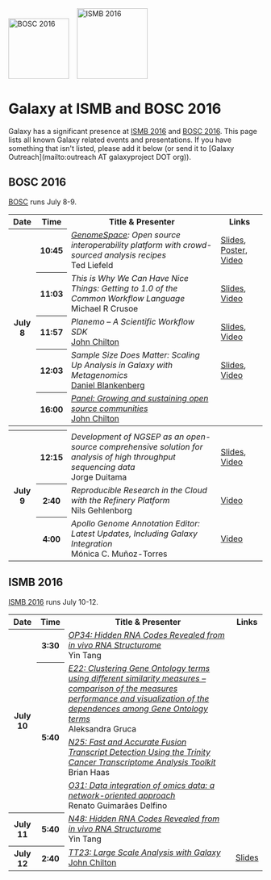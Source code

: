 <div class='center'>
<a href='http://www.open-bio.org/wiki/BOSC_2016'><img src="/src/images/Logos/BOSC_logo.png" alt="BOSC 2016" width="120" /></a>&nbsp;&nbsp;&nbsp;
<a href='http://www.iscb.org/ismb2016'><img src="/src/images/Logos/ISMB_2016_Logo.jpg" alt="ISMB 2016" width="140" /></a>

# Galaxy at ISMB and BOSC 2016

</div>

Galaxy has a significant presence at [ISMB 2016](http://www.iscb.org/ismb2016) and [BOSC 2016](http://www.open-bio.org/wiki/BOSC_2016). This page lists all known Galaxy related events and presentations. If you have something that isn't listed, please add it below (or send it to [Galaxy Outreach](mailto:outreach AT galaxyproject DOT org)).

## BOSC 2016

[BOSC](http://www.open-bio.org/wiki/BOSC_2016) runs July 8-9.

<table>
  <tr class="th" >
    <th> Date </th>
    <th> Time </th>
    <th> Title & Presenter </th>
    <th> Links </th>
  </tr>
  <tr>
    <th rowspan=5> July 8 </th>
    <th> 10:45 </th>
    <td> <em><a href="/src/GenomeSpace/index.md">GenomeSpace</a>: Open source interoperability platform with crowd-sourced analysis recipes</em> <div class='indent'> Ted Liefeld </div> </td>
    <td> <a href='http://f1000research.com/slides/5-1633'>Slides</a>, <a href='http://f1000research.com/posters/5-1634'>Poster</a>, <a href='https://youtu.be/EpHn_WhXlI8'>Video</a> </td>
  </tr>
  <tr>
    <th> 11:03 </th>
    <td> <em>This is Why We Can Have Nice Things: Getting to 1.0 of the Common Workflow Language</em> <div class='indent'>Michael R Crusoe</div> </td>
    <td> <a href='http://f1000research.com/slides/5-1622'>Slides</a>, <a href='https://youtu.be/__8qUDZGeLc'>Video</a> </td>
  </tr>
  <tr>
    <th> 11:57 </th>
    <td> <em>Planemo – A Scientific Workflow SDK </em> <div class='indent'><a href='/src/JohnChilton/index.md'>John Chilton</a></div> </td>
    <td> <a href='http://f1000research.com/slides/5-1742'>Slides</a>, <a href='https://youtu.be/kVa-oWxWDww'>Video</a> </td>
  </tr>
  <tr>
    <th> 12:03 </th>
    <td> <em>Sample Size Does Matter: Scaling Up Analysis in Galaxy with Metagenomics</em> <div class='indent'><a href='/src/Dan/index.md'>Daniel Blankenberg</a></div> </td>
    <td> <a href='https://www.bx.psu.edu/~dan/presentations/2016/bosc/blankenberg_bosc_2016_scaling_up_with_metagenomics.pdf'>Slides</a>, <a href='https://youtu.be/VtGyidSuMd8'>Video</a> </td>
  </tr>
  <tr>
    <th> 16:00 </th>
    <td> <em><a href='https://www.open-bio.org/wiki/BOSC_2016_Panel'>Panel: Growing and sustaining open source communities</a></em> <div class='indent'><a href='/src/JohnChilton/index.md'>John Chilton</a></div> </td>
    <td> </td>
  </tr>
  <tr>
    <th colspan=4> </th>
  </tr>
  <tr>
    <th rowspan=3> July 9 </th>
    <th> 12:15 </th>
    <td> <em>Development of NGSEP as an open-source comprehensive solution for analysis of high throughput sequencing data</em> <div class='indent'> Jorge Duitama </div> </td>
    <td> <a href='http://f1000research.com/slides/5-1650'>Slides</a>, <a href='https://youtu.be/51nuQ3c063Q'>Video</a> </td>
  </tr>
  <tr>
    <th> 2:40 </th>
    <td> <em>Reproducible Research in the Cloud with the Refinery Platform</em> <div class='indent'>Nils Gehlenborg</div> </td>
    <td> <a href='https://youtu.be/dX9En3GvtDk'>Video</a> </td>
  </tr>
  <tr>
    <th> 4:00 </th>
    <td> <em>Apollo Genome Annotation Editor: Latest Updates, Including Galaxy Integration</em> <div class='indent'>Mónica C. Muñoz-Torres</div> </td>
    <td> <a href='https://youtu.be/NNqnAZE1ZOE'>Video</a> </td>
  </tr>
</table>



## ISMB 2016

[ISMB 2016](http://www.iscb.org/ismb2016) runs July 10-12.

<table>
  <tr class="th" >
    <th> Date </th>
    <th> Time </th>
    <th> Title & Presenter </th>
    <th> Links </th>
  </tr>
  <tr>
    <th rowspan=4> July 10 </th>
    <th> 3:30 </th>
    <td> <em><a href='https://www.iscb.org/cms_addon/conferences/ismb2016/oralposters.php#OP34'>OP34: Hidden RNA Codes Revealed from in vivo RNA Structurome</a></em>  <div class='indent'> Yin Tang</div> </td>
    <td> </td>
  </tr>
  <tr>
    <th rowspan=3> 5:40 </th>
    <td> <em><a href='https://www.iscb.org/cms_addon/conferences/ismb2016/posterlist.php?cat=E#E22'>E22: Clustering Gene Ontology terms using different similarity measures – comparison of the measures performance and visualization of the dependences among Gene Ontology terms</a></em> <div class='indent'> Aleksandra Gruca </div> </td>
    <td> </td>
  </tr>
  <tr>
    <td> <em><a href='https://www.iscb.org/cms_addon/conferences/ismb2016/posterlist.php?cat=N#N25'>N25: Fast and Accurate Fusion Transcript Detection Using the Trinity Cancer Transcriptome Analysis Toolkit</a></em> <div class='indent'>  Brian Haas </div> </td>
    <td> </td>
  </tr>
  <tr>
    <td> <em><a href='https://www.iscb.org/cms_addon/conferences/ismb2016/posterlist.php?cat=O#O31'>O31: Data integration of omics data: a network-oriented approach</a></em> <div class='indent'> Renato Guimarães Delfino </div> </td>
    <td> </td>
  </tr>
  <tr>
    <th> July 11 </th>
    <th> 5:40 </th>
    <td> <em><a href='https://www.iscb.org/cms_addon/conferences/ismb2016/posterlist.php?cat=N#N48'>N48: Hidden RNA Codes Revealed from in vivo RNA Structurome</a></em> <div class='indent'> Yin Tang</div> </td>
    <td> </td>
  </tr>
  <tr>
    <th> July 12 </th>
    <th> 2:40 </th>
    <td> <em><a href='http://www.iscb.org/cms_addon/conferences/ismb2016/technologytrack.php#TT23'>TT23: Large Scale Analysis with Galaxy</a></em> <div class='indent'> <a href='/src/JohnChilton/index.md'>John Chilton</a> </td>
    <td> <a href='http://bit.ly/ismb2016'>Slides</a> </td>
  </tr>
</table>

